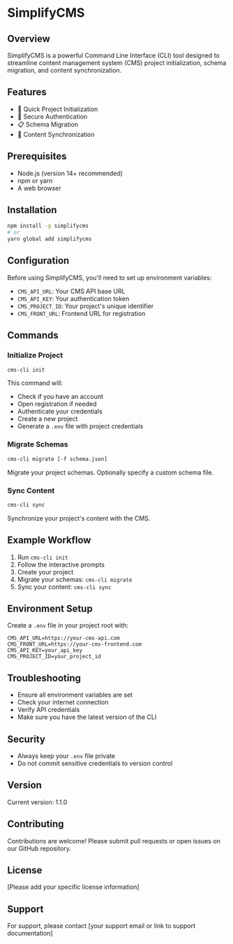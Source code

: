 # SimplifyCMS

## Overview

SimplifyCMS is a powerful Command Line Interface (CLI) tool designed to streamline content management system (CMS) project initialization, schema migration, and content synchronization.

## Features

- 🚀 Quick Project Initialization
- 🔐 Secure Authentication
- 📋 Schema Migration
- 🔄 Content Synchronization

## Prerequisites

- Node.js (version 14+ recommended)
- npm or yarn
- A web browser

## Installation

```bash
npm install -g simplifycms
# or
yarn global add simplifycms
```

## Configuration

Before using SimplifyCMS, you'll need to set up environment variables:

- `CMS_API_URL`: Your CMS API base URL
- `CMS_API_KEY`: Your authentication token
- `CMS_PROJECT_ID`: Your project's unique identifier
- `CMS_FRONT_URL`: Frontend URL for registration

## Commands

### Initialize Project

```bash
cms-cli init
```

This command will:
- Check if you have an account
- Open registration if needed
- Authenticate your credentials
- Create a new project
- Generate a `.env` file with project credentials

### Migrate Schemas

```bash
cms-cli migrate [-f schema.json]
```

Migrate your project schemas. Optionally specify a custom schema file.

### Sync Content

```bash
cms-cli sync
```

Synchronize your project's content with the CMS.

## Example Workflow

1. Run `cms-cli init`
2. Follow the interactive prompts
3. Create your project
4. Migrate your schemas: `cms-cli migrate`
5. Sync your content: `cms-cli sync`

## Environment Setup

Create a `.env` file in your project root with:

```
CMS_API_URL=https://your-cms-api.com
CMS_FRONT_URL=https://your-cms-frontend.com
CMS_API_KEY=your_api_key
CMS_PROJECT_ID=your_project_id
```

## Troubleshooting

- Ensure all environment variables are set
- Check your internet connection
- Verify API credentials
- Make sure you have the latest version of the CLI

## Security

- Always keep your `.env` file private
- Do not commit sensitive credentials to version control

## Version

Current version: 1.1.0

## Contributing

Contributions are welcome! Please submit pull requests or open issues on our GitHub repository.

## License

[Please add your specific license information]

## Support

For support, please contact [your support email or link to support documentation]